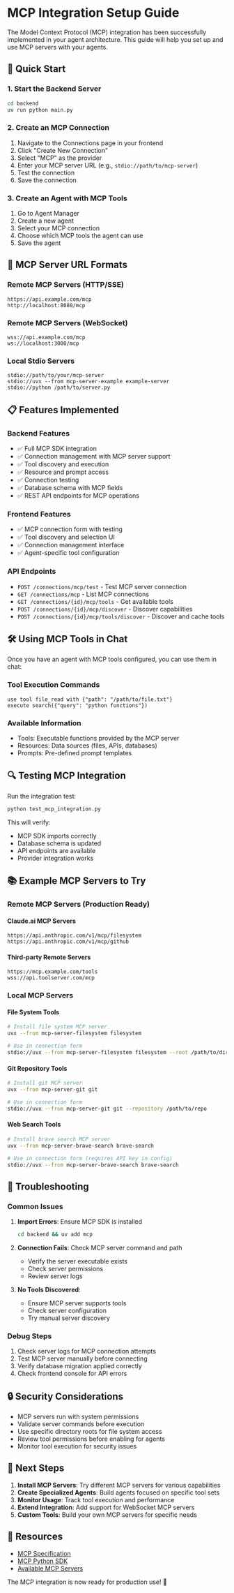 # MCP Integration Setup Guide

The Model Context Protocol (MCP) integration has been successfully implemented in your agent architecture. This guide will help you set up and use MCP servers with your agents.

## 🚀 Quick Start

### 1. Start the Backend Server
```bash
cd backend
uv run python main.py
```

### 2. Create an MCP Connection
1. Navigate to the Connections page in your frontend
2. Click "Create New Connection"
3. Select "MCP" as the provider
4. Enter your MCP server URL (e.g., `stdio://path/to/mcp-server`)
5. Test the connection
6. Save the connection

### 3. Create an Agent with MCP Tools
1. Go to Agent Manager
2. Create a new agent
3. Select your MCP connection
4. Choose which MCP tools the agent can use
5. Save the agent

## 🔧 MCP Server URL Formats

### Remote MCP Servers (HTTP/SSE)
```
https://api.example.com/mcp
http://localhost:8080/mcp
```

### Remote MCP Servers (WebSocket)
```
wss://api.example.com/mcp
ws://localhost:3000/mcp
```

### Local Stdio Servers
```
stdio://path/to/your/mcp-server
stdio://uvx --from mcp-server-example example-server
stdio://python /path/to/server.py
```

## 📋 Features Implemented

### Backend Features
- ✅ Full MCP SDK integration
- ✅ Connection management with MCP server support
- ✅ Tool discovery and execution
- ✅ Resource and prompt access
- ✅ Connection testing
- ✅ Database schema with MCP fields
- ✅ REST API endpoints for MCP operations

### Frontend Features
- ✅ MCP connection form with testing
- ✅ Tool discovery and selection UI
- ✅ Connection management interface
- ✅ Agent-specific tool configuration

### API Endpoints
- `POST /connections/mcp/test` - Test MCP server connection
- `GET /connections/mcp` - List MCP connections
- `GET /connections/{id}/mcp/tools` - Get available tools
- `POST /connections/{id}/mcp/discover` - Discover capabilities
- `POST /connections/{id}/mcp/tools/discover` - Discover and cache tools

## 🛠️ Using MCP Tools in Chat

Once you have an agent with MCP tools configured, you can use them in chat:

### Tool Execution Commands
```
use tool file_read with {"path": "/path/to/file.txt"}
execute search({"query": "python functions"})
```

### Available Information
- Tools: Executable functions provided by the MCP server
- Resources: Data sources (files, APIs, databases)
- Prompts: Pre-defined prompt templates

## 🔍 Testing MCP Integration

Run the integration test:
```bash
python test_mcp_integration.py
```

This will verify:
- MCP SDK imports correctly
- Database schema is updated
- API endpoints are available
- Provider integration works

## 📚 Example MCP Servers to Try

### Remote MCP Servers (Production Ready)

#### Claude.ai MCP Servers
```
https://api.anthropic.com/v1/mcp/filesystem
https://api.anthropic.com/v1/mcp/github
```

#### Third-party Remote Servers
```
https://mcp.example.com/tools
wss://api.toolserver.com/mcp
```

### Local MCP Servers

#### File System Tools
```bash
# Install file system MCP server
uvx --from mcp-server-filesystem filesystem

# Use in connection form
stdio://uvx --from mcp-server-filesystem filesystem --root /path/to/directory
```

#### Git Repository Tools
```bash
# Install git MCP server
uvx --from mcp-server-git git

# Use in connection form
stdio://uvx --from mcp-server-git git --repository /path/to/repo
```

#### Web Search Tools
```bash
# Install brave search MCP server
uvx --from mcp-server-brave-search brave-search

# Use in connection form (requires API key in config)
stdio://uvx --from mcp-server-brave-search brave-search
```

## 🐛 Troubleshooting

### Common Issues

1. **Import Errors**: Ensure MCP SDK is installed
   ```bash
   cd backend && uv add mcp
   ```

2. **Connection Fails**: Check MCP server command and path
   - Verify the server executable exists
   - Check server permissions
   - Review server logs

3. **No Tools Discovered**: 
   - Ensure MCP server supports tools
   - Check server configuration
   - Try manual server discovery

### Debug Steps

1. Check server logs for MCP connection attempts
2. Test MCP server manually before connecting
3. Verify database migration applied correctly
4. Check frontend console for API errors

## 🔒 Security Considerations

- MCP servers run with system permissions
- Validate server commands before execution
- Use specific directory roots for file system access
- Review tool permissions before enabling for agents
- Monitor tool execution for security issues

## 🚀 Next Steps

1. **Install MCP Servers**: Try different MCP servers for various capabilities
2. **Create Specialized Agents**: Build agents focused on specific tool sets
3. **Monitor Usage**: Track tool execution and performance
4. **Extend Integration**: Add support for WebSocket MCP servers
5. **Custom Tools**: Build your own MCP servers for specific needs

## 📖 Resources

- [MCP Specification](https://spec.modelcontextprotocol.io/)
- [MCP Python SDK](https://github.com/modelcontextprotocol/python-sdk)
- [Available MCP Servers](https://github.com/modelcontextprotocol/servers)

The MCP integration is now ready for production use! 🎉
